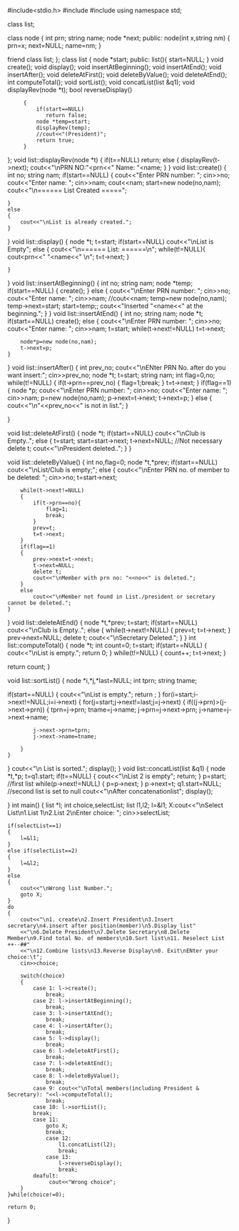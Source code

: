 #include<stdio.h>
#include <iostream>
#include<string>
using namespace std;

class list;

class node
{
	int prn;
	string name;
	node *next;
public:
	node(int x,string nm)
{
		prn=x;
		next=NULL;
		name=nm;
}

friend class list;
};
class list
{
	node *start;
public:
	list(){
		start=NULL;
	}
	void create();
	void display();
	void insertAtBeginning();
	void insertAtEnd();
	void insertAfter();
	void deleteAtFirst();
	void deleteByValue();
	void deleteAtEnd();
	int computeTotal();
	void sortList();
	void concatList(list &q1);
	void displayRev(node *t);
	bool reverseDisplay() 
	
         {
        	 if(start==NULL)
        		return false;
        	 node *temp=start;
        	 displayRev(temp);
        	 //cout<<"(President)";
        	 return true;
         }
};
void list::displayRev(node *t)
{
	if(t==NULL)
		return;
	else
	{
		displayRev(t->next);
		cout<<"\nPRN NO:"<<t->prn<<" Name: "<<t->name;
	}
}
void list::create()
{
	int no;
	string nam;
	if(start==NULL)
	{
		cout<<"Enter PRN number: ";
		cin>>no;
		cout<<"Enter name: ";
		cin>>nam;
		cout<<nam;
		start=new node(no,nam);
		cout<<"\n====== List Created =====";
		
	}
	else
	{
		cout<<"\nList is already created.";
	}
}
void list::display()
{
	node *t;
	t=start;
	if(start==NULL)
		cout<<"\nList is Empty";
	else
	{ cout<<"\n====== List: ======\n";
		while(t!=NULL){
			cout<<t->prn<<"  "<<t->name<<" \n";
					t=t->next;
		}
	
	}
}
void list::insertAtBeginning()
{
	int no;
	string nam;
 node *temp;
 if(start==NULL)
 {
	 create();
 }
 else
 {
	 cout<<"\nEnter PRN number: ";
	 cin>>no;
	 cout<<"Enter name: ";
	 cin>>nam;
	 //cout<<nam;
	 temp=new node(no,nam);
	 temp->next=start;
	 start=temp;;
	 cout<<"Inserted  "<<temp->name<<" at the beginning.";
 }
}
void list::insertAtEnd()
{
	int no;
	string nam;
	node *t;
	if(start==NULL)
		create();
	else
	{
	 cout<<"\nEnter PRN number: ";
	 cin>>no;
	 cout<<"Enter name: ";
	 cin>>nam;
	 t=start;
	 while(t->next!=NULL)
	 	t=t->next;
	 	
	 	node*p=new node(no,nam);
	 	t->next=p;
	}
}
void list::insertAfter()
{
	int prev_no;
	cout<<"\nENter PRN No. after do you want insert:";
	cin>>prev_no;
	node *t;
	t=start;
	string nam;
	int flag=0,no;
	while(t!=NULL)
	{
		if(t->prn==prev_no)
		{
			flag=1;break;
		}
		t=t->next;
	}
	if(flag==1)
	{
		node *p;
		cout<<"\nEnter PRN number: ";
	 cin>>no;
	 cout<<"Enter name: ";
	 cin>>nam;
	 p=new node(no,nam);
	 p->next=t->next;
	 t->next=p;
	}
	else
	{
		cout<<"\n"<<prev_no<<" is not in list.";
	}
	
}

void list::deleteAtFirst()
{
	node *t;
	if(start==NULL)
		cout<<"\nClub is Empty..";
	else
	{
	t=start;
	start=start->next;
	t->next=NULL; //Not necessary
	delete t;
	cout<<"\nPresident deleted..";
}
}

void list::deleteByValue()
{
	int no,flag=0;
	node *t,*prev;
	if(start==NULL)
		cout<<"\nList/Club is empty;";
	else
	{
		cout<<"\nEnter PRN no. of member to be deleted: ";
		cin>>no;
		t=start->next;
		
		while(t->next!=NULL)
		{
			if(t->prn==no){
				flag=1;
				break;
			}
			prev=t;
			t=t->next;
		}
		if(flag==1)
		{
			prev->next=t->next;
			t->next=NULL;
			delete t;
			cout<<"\nMember with prn no: "<<no<<" is deleted.";
		}
		else
			cout<<"\nMember not found in List./president or secretary cannot be deleted.";
	}
}
void list::deleteAtEnd()
{
	node *t,*prev;
	t=start;
		if(start==NULL)
		cout<<"\nClub is Empty..";
	else
	{
	while(t->next!=NULL)
	{
		prev=t;
		t=t->next;
	}
	prev->next=NULL;
	delete t;
	cout<<"\nSecretary Deleted.";
}
}
int list::computeTotal()
{
node *t;
int count=0;
t=start;
if(start==NULL)
{
	cout<<"\nList is empty.";
	return 0;
}
while(t!=NULL)
{
count++;
t=t->next;
}

return count;
}

void list::sortList()
{
	node *i,*j,*last=NULL;
	int tprn;
	string tname;

if(start==NULL)
{
	cout<<"\nList is empty.";
	return ;
}
for(i=start;i->next!=NULL;i=i->next)
{
	for(j=start;j->next!=last;j=j->next)
	{
		if((j->prn)>(j->next->prn))
		{
			tprn=j->prn;
			tname=j->name;
			j->prn=j->next->prn;
			j->name=j->next->name;

			j->next->prn=tprn;
			j->next->name=tname;

		}
	}
}
cout<<"\n List is sorted.";
display();
}
void list::concatList(list &q1)
{
	node *t,*p;
	t=q1.start;
	if(t==NULL)
	{
		cout<<"\nList 2 is empty";
		return;
	}
	p=start; //first list
	while(p->next!=NULL)
	{
		p=p->next;
	}
	p->next=t;
	q1.start=NULL; //second list is set to  null
	cout<<"\nAfter concatenationlist";
	display();
	
}
int main() {
	list *l;
	int choice,selectList;
	list l1,l2;
	l=&l1;
	X:cout<<"\nSelect List\n1.List 1\n2.List 2\nEnter choice: ";
	cin>>selectList;

	if(selectList==1)
	{
		l=&l1;
	}
	else if(selectList==2)
	{
		l=&l2;
	}
	else
	{
		cout<<"\nWrong list Number.";
		goto X;
	}
	do
	{
		cout<<"\n1. create\n2.Insert President\n3.Insert secretary\n4.insert after position(member)\n5.Display list"
		<<"\n6.Delete President\n7.Delete Secretary\n8.Delete Member\n9.Find total No. of members\n10.Sort list\n11. Reselect List ++--##"
		<<"\n12.Combine lists\n13.Reverse Display\n0. Exit\nENter your choice:\t";
		cin>>choice;

		switch(choice)
		{
			case 1: l->create();
				break;
			case 2:	l->insertAtBeginning();
				break;
			case 3: l->insertAtEnd();
				break;
			case 4: l->insertAfter();
				break;
			case 5: l->display();
				break;
			case 6: l->deleteAtFirst();
				break;
			case 7: l->deleteAtEnd();
				break;
			case 8: l->deleteByValue();
				break;
			case 9:	cout<<"\nTotal members(including President & Secretary): "<<l->computeTotal();
				break;
			case 10: l->sortList();
			break;
			case 11:
				goto X;
				break;
				case 12:
					l1.concatList(l2);
					break;
				case 13:
					l->reverseDisplay();
					break;
			deafult:
				 cout<<"Wrong choice";
		}
	}while(choice!=0);
	
	return 0;
}
